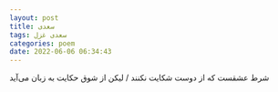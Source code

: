 ```yaml
---
layout: post
title: سعدی
tags: سعدی غزل
categories: poem
date: 2022-06-06 06:34:43
---
```


شرط عشقست که از دوست شکایت نکنند / لیکن از شوق حکایت به زبان می‌آید
